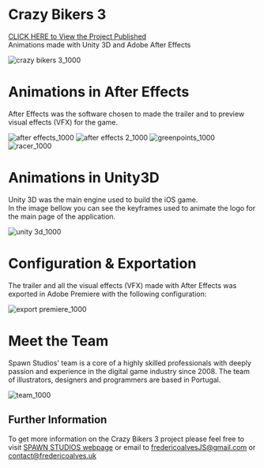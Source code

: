 # Crazy Bikers 3

[CLICK HERE to View the Project Published](https://itunes.apple.com/us/app/crazy-bikers-3-bike-riding/id998534765?mt=8) <br>
Animations made with Unity 3D and Adobe After Effects<br>

![crazy bikers 3_1000](https://user-images.githubusercontent.com/31135848/35187650-001f2bcc-fe1f-11e7-8695-6f397c2f2438.png)

# Animations in After Effects

After Effects was the software chosen to made the trailer and to preview visual effects (VFX) for the game.

![after effects_1000](https://user-images.githubusercontent.com/31135848/35187649-0003292c-fe1f-11e7-8b9f-d0896e433599.png)
![after effects 2_1000](https://user-images.githubusercontent.com/31135848/35187648-ffed0f98-fe1e-11e7-89f6-d648b6726862.png)
![greenpoints_1000](https://user-images.githubusercontent.com/31135848/35187652-004f334e-fe1f-11e7-8f72-7f2217259dfa.png)
![racer_1000](https://user-images.githubusercontent.com/31135848/35187654-00651286-fe1f-11e7-8e5d-6afdc6a92753.png)

# Animations in Unity3D

Unity 3D was the main engine used to build the iOS game.<br>
In the image bellow you can see the keyframes used to animate the logo for the main page of the application.

![unity 3d_1000](https://user-images.githubusercontent.com/31135848/35187647-ffd501aa-fe1e-11e7-8bbd-4db9512ab40e.png)

# Configuration & Exportation

The trailer and all the visual effects (VFX) made with After Effects was exported in Adobe Premiere with the following configuration: 

![export premiere_1000](https://user-images.githubusercontent.com/31135848/35187651-0036dace-fe1f-11e7-9df9-da27e73d9d43.png)

# Meet the Team

Spawn Studios' team is a core of a highly skilled professionals with deeply passion and experience in the digital game industry since 2008. The team of illustrators, designers and programmers are based in Portugal.

![team_1000](https://user-images.githubusercontent.com/31135848/35187646-ffbe875e-fe1e-11e7-97cc-fce1b9707a18.png)

## Further Information

To get more information on the Crazy Bikers 3 project please feel free to visit 
[SPAWN STUDIOS webpage](http://www.spawnstudios.com/) or email to fredericoalvesJS@gmail.com or contact@fredericoalves.uk
